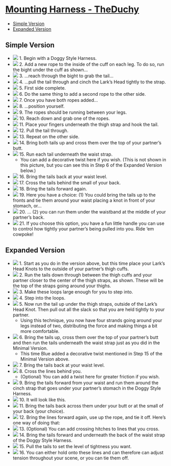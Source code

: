 # [Mounting Harness - TheDuchy](img/#pics-extended-version)


<!-- vim-markdown-toc GFM -->

* [Simple Version](#simple-version)
* [Expanded Version](#expanded-version)

<!-- vim-markdown-toc -->


## Simple Version

- ![](img/Mounting-Harness-1-1.jpg) 1.  Begin with a Doggy Style Harness.
- ![](img/Mounting-Harness-1-2.jpg) 2.  Add a new rope to the inside of the cuff on each leg. To do so, run the bight under the cuff as shown…
- ![](img/Mounting-Harness-1-3.jpg) 3.  …reach through the bight to grab the tail…
- ![](img/Mounting-Harness-1-4.jpg) 4.  …pull the tail through and cinch the Lark’s Head tightly to the strap.
- ![](img/Mounting-Harness-1-5.jpg) 5.  First side complete.
- ![](img/Mounting-Harness-1-6.jpg) 6.  Do the same thing to add a second rope to the other side.
- ![](img/Mounting-Harness-1-7.jpg) 7.  Once you have both ropes added…
- ![](img/Mounting-Harness-1-8.jpg) 8.  …position yourself.
- ![](img/Mounting-Harness-1-9.jpg) 9.  The ropes should be running between your legs.
- ![](img/Mounting-Harness-1-10.jpg) 10.  Reach down and grab one of the ropes.
- ![](img/Mounting-Harness-1-11.jpg) 11.  Place your fingers underneath the thigh strap and hook the tail.
- ![](img/Mounting-Harness-1-12.jpg) 12.  Pull the tail through.
- ![](img/Mounting-Harness-1-13.jpg) 13.  Repeat on the other side.
- ![](img/Mounting-Harness-1-14.jpg) 14.  Bring both tails up and cross them over the top of your partner’s butt.
- ![](img/Mounting-Harness-1-15.jpg) 15.  Run each tail underneath the waist strap.
  - You can add a decorative twist here if you wish. (This is not shown in this picture, but you can see this in Step 6 of the Expanded Version below.)
- ![](img/Mounting-Harness-1-16.jpg) 16.  Bring the tails back at your waist level.
- ![](img/Mounting-Harness-1-17.jpg) 17.  Cross the tails behind the small of your back.
- ![](img/Mounting-Harness-1-18.jpg) 18.  Bring the tails forward again.
- ![](img/Mounting-Harness-1-19.jpg) 19.  Here you have a choice: (1) You could bring the tails up to the fronts and tie them around your waist placing a knot in front of your stomach, or…
- ![](img/Mounting-Harness-1-20.jpg) 20.  … (2) you can run them under the waistband at the middle of your partner’s back.
- ![](img/Mounting-Harness-1-21.jpg) 21.  If you choose this option, you have a fun little handle you can use to control how tightly your partner’s being pulled into you. Ride ‘em cowpoke!

## Expanded Version

- ![](img/Mounting-Harness-2-1.jpg) 1.  Start as you do in the version above, but this time place your Lark’s Head Knots to the outside of your partner’s thigh cuffs.
- ![](img/Mounting-Harness-2-2.jpg) 2.  Run the tails down through between the thigh cuffs and your partner closer to the center of the thigh straps, as shown. These will be the top of the straps going around your thighs.
- ![](img/Mounting-Harness-2-3.jpg) 3.  Make these loops large enough for you to step into.
- ![](img/Mounting-Harness-2-4.jpg) 4.  Step into the loops.
- ![](img/Mounting-Harness-2-5.jpg) 5.  Now run the tail up under the thigh straps, outside of the Lark’s Head Knot. Then pull out all the slack so that you are held tightly to your partner.
  - Using this technique, you now have four strands going around your legs instead of two, distributing the force and making things a bit more comfortable.
- ![](img/Mounting-Harness-2-6.jpg) 6.  Bring the tails up, cross them over the top of your partner’s butt and then run the tails underneath the waist strap just as you did in the Minimal Version.
  - This time Blue added a decorative twist mentioned in Step 15 of the Minimal Version above.
- ![](img/Mounting-Harness-2-7.jpg) 7.  Bring the tails back at your waist level.
- ![](img/Mounting-Harness-2-8.jpg) 8.  Cross the lines behind you.
  - (Optional) You can add a twist here for greater friction if you wish.
- ![](img/Mounting-Harness-2-9.jpg) 9.  Bring the tails forward from your waist and run them around the cinch strap that goes under your partner’s stomach in the Doggy Style Harness.
- ![](img/Mounting-Harness-2-10.jpg) 10.  It will look like this.
- ![](img/Mounting-Harness-2-11.jpg) 11.  Bring the tails back across them under your butt or at the small of your back (your choice).
- ![](img/Mounting-Harness-2-12.jpg) 12.  Bring the lines forward again, use up the rope, and tie it off. Here’s one way of doing that:
- ![](img/Mounting-Harness-2-13.jpg) 13.  (Optional) You can add crossing hitches to lines that you cross.
- ![](img/Mounting-Harness-2-14.jpg) 14.  Bring the tails forward and underneath the back of the waist strap of the Doggy Style Harness.
- ![](img/Mounting-Harness-2-15.jpg) 15.  Pull the tails to set the level of tightness you want.
- ![](img/Mounting-Harness-2-16.jpg) 16.  You can either hold onto these lines and can therefore can adjust tension throughout your scene, or you can tie them off.
